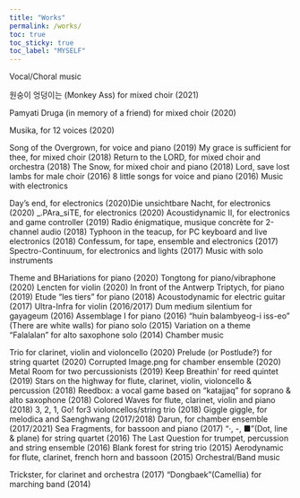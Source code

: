 ```yaml
---
title: "Works"
permalink: /works/
toc: true
toc_sticky: true
toc_label: "MYSELF"
---
```

Vocal/Choral music

원숭이 엉덩이는 (Monkey Ass) for mixed choir (2021)

Pamyati Druga (in memory of a friend) for mixed choir (2020)

Musika, for 12 voices (2020)

Song of the Overgrown, for voice and piano (2019)
My grace is sufficient for thee, for mixed choir (2018)
Return to the LORD, for mixed choir and orchestra (2018)
The Snow, for mixed choir and piano (2018)
Lord, save lost lambs for male choir (2016)
8 little songs for voice and piano (2016)
Music with electronics

Day’s end, for electronics (2020)Die unsichtbare Nacht, for electronics (2020)
_.PAra_siTE, for electronics (2020)
Acoustidynamic II, for electronics and game controller (2019)
Radio énigmatique, musique concrète for 2-channel audio (2018)
Typhoon in the teacup, for PC keyboard and live electronics (2018)
Confessum, for tape, ensemble and electronics (2017)
Spectro-Continuum, for electronics and lights (2017)
Music with solo instruments

Theme and BHariations for piano (2020)
Tongtong for piano/vibraphone (2020)
Lencten for violin (2020)
In front of the Antwerp Triptych, for piano (2019)
Etude “les tiers” for piano (2018)
Acoustodynamic for electric guitar (2017)
Ultra-Infra for violin (2016/2017)
Dum medium silentium for gayageum (2016)
Assemblage I for piano (2016)
“huin balambyeog-i iss-eo” (There are white walls) for piano solo (2015)
Variation on a theme “Falalalan” for alto saxophone solo (2014)
Chamber music

Trio for clarinet, violin and violoncello (2020)
Prelude (or Postlude?) for string quartet (2020)
Corrupted Image.png for chamber ensemble (2020)
Metal Room for two percussionists (2019)
Keep Breathin’ for reed quintet (2019)
Stars on the highway for flute, clarinet, violin, violoncello & percussion (2018)
Reedbox: a vocal game based on “katajjaq” for soprano & alto saxophone (2018)
Colored Waves for flute, clarinet, violin and piano (2018)
3, 2, 1, Go! for3 violoncellos/string trio (2018)
Giggle giggle, for melodica and Saenghwang (2017/2018)
Darun, for chamber ensemble (2017/2021)
Sea Fragments, for bassoon and piano (2017)
“·, -, ■”(Dot, line & plane) for string quartet (2016)
The Last Question for trumpet, percussion and string ensemble (2016)
Blank forest for string trio (2015)
Aerodynamic for flute, clarinet, french horn and bassoon (2015)
Orchestral/Band music

Trickster, for clarinet and orchestra (2017)
“Dongbaek”(Camellia) for marching band (2014)
